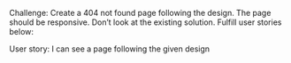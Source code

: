 Challenge: Create a 404 not found page following the design. The page should be responsive. Don’t look at the existing solution. Fulfill user stories below:

User story: I can see a page following the given design